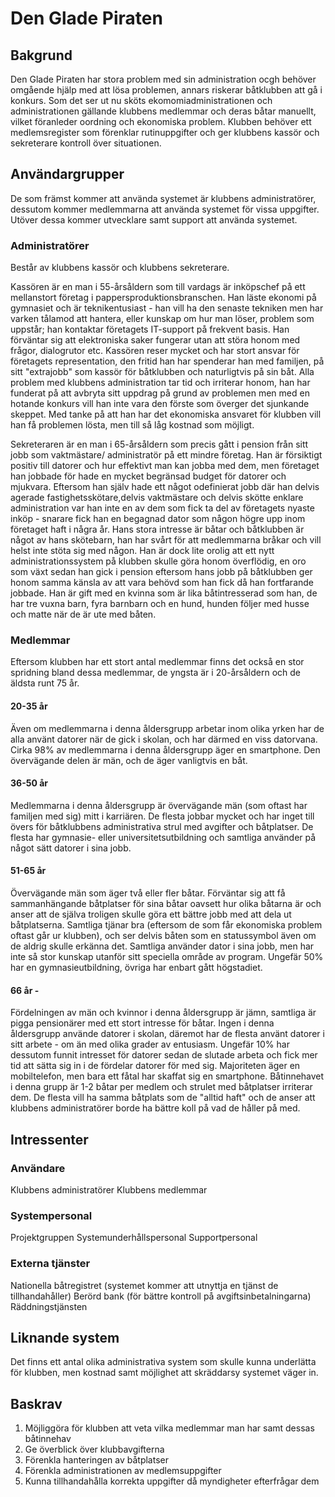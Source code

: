# Den Glade Piraten

## Bakgrund
Den Glade Piraten har stora problem med sin administration ocgh behöver omgående hjälp 
med att lösa problemen, annars riskerar båtklubben att gå i konkurs. Som det ser ut nu 
sköts ekomomiadministrationen och administrationen gällande klubbens medlemmar och deras 
båtar manuellt, vilket föranleder oordning och ekonomiska problem. Klubben behöver ett 
medlemsregister som förenklar rutinuppgifter och ger klubbens kassör och sekreterare 
kontroll över situationen.

## Användargrupper
De som främst kommer att använda systemet är klubbens administratörer, dessutom kommer 
medlemmarna att använda systemet för vissa uppgifter. Utöver dessa kommer utvecklare 
samt support att använda systemet.

### Administratörer
Består av klubbens kassör och klubbens sekreterare.

Kassören är en man i 55-årsåldern som till vardags är inköpschef på ett mellanstort företag 
i pappersproduktionsbranschen. Han läste ekonomi på gymnasiet och är teknikentusiast - han 
vill ha den senaste tekniken men har varken tålamod att hantera, eller kunskap om hur man 
löser, problem som uppstår; han kontaktar företagets IT-support på frekvent basis. Han 
förväntar sig att elektroniska saker fungerar utan att störa honom med frågor, dialogrutor etc. 
Kassören reser mycket och har stort ansvar för företagets representation, den fritid han har 
spenderar han med familjen, på sitt "extrajobb" som kassör för båtklubben och naturligtvis på 
sin båt. Alla problem med klubbens administration tar tid och irriterar honom, han har 
funderat på att avbryta sitt uppdrag på grund av problemen men med en hotande konkurs vill 
han inte vara den förste som överger det sjunkande skeppet. Med tanke på att han har det 
ekonomiska ansvaret för klubben vill han få problemen lösta, men till så låg kostnad som möjligt.

Sekreteraren är en man i 65-årsåldern som precis gått i pension från sitt jobb som vaktmästare/
administratör på ett mindre företag. Han är försiktigt positiv till datorer och hur 
effektivt man kan jobba med dem, men företaget han jobbade för hade en mycket begränsad budget 
för datorer och mjukvara. Eftersom han själv hade ett något odefinierat jobb där han delvis 
agerade fastighetsskötare,delvis vaktmästare och delvis skötte enklare administration var 
han inte en av dem som fick ta del av företagets nyaste inköp - snarare fick han en begagnad 
dator som någon högre upp inom företaget haft i några år. Hans stora intresse är båtar och 
båtklubben är något av hans skötebarn, han har svårt för att medlemmarna bråkar och vill 
helst inte stöta sig med någon. Han är dock lite orolig att ett nytt administrationssystem 
på klubben skulle göra honom överflödig, en oro som växt sedan han gick i pension eftersom hans 
jobb på båtklubben ger honom samma känsla av att vara behövd som han fick då han fortfarande 
jobbade. Han är gift med en kvinna som är lika båtintresserad som han, de har tre vuxna barn, 
fyra barnbarn och en hund, hunden följer med husse och matte när de är ute med båten.

### Medlemmar
Eftersom klubben har ett stort antal medlemmar finns det också en stor spridning bland dessa 
medlemmar, de yngsta är i 20-årsåldern och de äldsta runt 75 år.

#### 20-35 år
Även om medlemmarna i denna åldersgrupp arbetar inom olika yrken har de alla använt datorer 
när de gick i skolan, och har därmed en viss datorvana. Cirka 98% av medlemmarna i denna 
åldersgrupp äger en smartphone. Den övervägande delen är män, och de äger vanligtvis en båt.


#### 36-50 år
Medlemmarna i denna åldersgrupp är övervägande män (som oftast har familjen med sig) mitt i 
karriären. De flesta jobbar mycket och har inget till övers för båtklubbens administrativa 
strul med avgifter och båtplatser. De flesta har gymnasie- eller universitetsutbildning och 
samtliga använder på något sätt datorer i sina jobb.

#### 51-65 år
Övervägande män som äger två eller fler båtar. Förväntar sig att få sammanhängande båtplatser 
för sina båtar oavsett hur olika båtarna är och anser att de själva troligen skulle göra ett 
bättre jobb med att dela ut båtplatserna. Samtliga tjänar bra (eftersom de som får ekonomiska 
problem oftast går ur klubben), och ser delvis båten som en statussymbol även om de aldrig 
skulle erkänna det. Samtliga använder dator i sina jobb, men har inte så stor kunskap utanför 
sitt speciella område av program. Ungefär 50% har en gymnasieutbildning, övriga har enbart 
gått högstadiet.

#### 66 år -
Fördelningen av män och kvinnor i denna åldersgrupp är jämn, samtliga är pigga pensionärer 
med ett stort intresse för båtar. Ingen i denna åldersgrupp använde datorer i skolan, 
däremot har de flesta använt datorer i sitt arbete - om än med olika grader av entusiasm. 
Ungefär 10% har dessutom funnit intresset för datorer sedan de slutade arbeta och fick mer 
tid att sätta sig in i de fördelar datorer för med sig. Majoriteten äger en mobiltelefon, 
men bara ett fåtal har skaffat sig en smartphone. Båtinnehavet i denna grupp är 1-2 
båtar per medlem och strulet med båtplatser irriterar dem. De flesta vill ha samma båtplats 
som de "alltid haft" och de anser att klubbens administratörer borde ha bättre koll på 
vad de håller på med.

## Intressenter

### Användare
Klubbens administratörer
Klubbens medlemmar

### Systempersonal
Projektgruppen
Systemunderhållspersonal
Supportpersonal

### Externa tjänster
Nationella båtregistret (systemet kommer att utnyttja en tjänst de tillhandahåller)
Berörd bank (för bättre kontroll på avgiftsinbetalningarna)
Räddningstjänsten

## Liknande system
Det finns ett antal olika administrativa system som skulle kunna underlätta för klubben, 
men kostnad samt möjlighet att skräddarsy systemet väger in.

## Baskrav 
1. Möjliggöra för klubben att veta vilka medlemmar man har samt dessas båtinnehav
2. Ge överblick över klubbavgifterna
3. Förenkla hanteringen av båtplatser
4. Förenkla administrationen av medlemsuppgifter
5. Kunna tillhandahålla korrekta uppgifter då myndigheter efterfrågar dem
